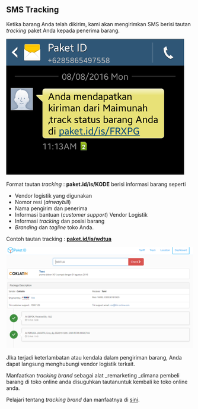 ## SMS Tracking

Ketika barang Anda telah dikirim, kami akan mengirimkan SMS berisi tautan _tracking_ paket Anda kepada penerima barang.

![](/assets/Screenshot_2016-12-07-16-29-25-1.png)

Format tautan _tracking_ : **paket.id/is/KODE** berisi informasi barang seperti

* Vendor logistik yang digunakan
* Nomor resi \(_airwaybill_\)
* Nama pengirim dan penerima
* Informasi bantuan \(_customer support_\) Vendor Logistik
* Informasi _tracking_ dan posisi barang
* _Branding_ dan _tagline_ toko Anda.

Contoh tautan tracking : [**paket.id/is/wdtua**](http://paket.id/is/wdtua)

![](/assets/tracking.png)

JIka terjadi keterlambatan atau kendala dalam pengiriman barang, Anda dapat langsung menghubungi vendor logistik terkait.

Manfaatkan _tracking brand_ sebagai alat _remarketing _dimana pembeli barang di toko online anda disuguhkan tautanuntuk kembali ke toko online anda.

Pelajari tentang _tracking brand_ dan manfaatnya di [sini](tracking-brand.md).


